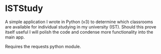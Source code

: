 # ISTStudy
A simple application I wrote in Python (v3) to determine which classrooms are available for individual studying in my university (IST).
Should this prove itself useful I will polish the code and condense more functionality into the main app.

Requires the requests python module.
